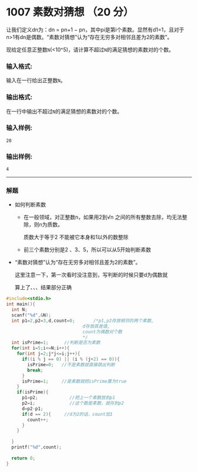 # 1007 素数对猜想 （20 分）

让我们定义dn为：dn = pn+1 − pn，其中pi是第i个素数。显然有d1=1，且对于n>1有dn是偶数。“素数对猜想”认为“存在无穷多对相邻且差为2的素数”。

现给定任意正整数`N`(<10^5)，请计算不超过`N`的满足猜想的素数对的个数。

### 输入格式:

输入在一行给出正整数`N`。

### 输出格式:

在一行中输出不超过`N`的满足猜想的素数对的个数。

### 输入样例:

```in
20
```

### 输出样例:

```out
4
```

---

### 解题

* 如何判断素数

  * 在一般领域，对正整数n，如果用2到√n 之间的所有整数去除，均无法整除，则n为质数。

    质数大于等于2 不能被它本身和1以外的数整除

  * 前三个素数分别是2 、3、5，所以可以从5开始判断素数

* “素数对猜想”认为“存在无穷多对相邻且差为2的素数”。

  这里注意一下，第一次看时没注意到，写判断的时候只要d为偶数就

  算上了、、、结果部分正确 

```c
#include<stdio.h>
int main(){
  int N;
  scanf("%d",&N);
  int p1=2,p2=3,d,count=0;       /*p1,p2存放相邻的两个素数,
                             d存放其差值,
                             count为偶数对个数
                             */
  int isPrime=1;      //判断是否为素数
  for(int i=5;i<=N;i++){
    for(int j=2;j*j<=i;j++){
      if((i % j == 0) || (i % (j+2) == 0)){
        isPrime=0;   //不是素数就直接跳出判断
        break;
      }
      isPrime=1;     //是素数就把isPrime置为true
    }
    if(isPrime){
      p1=p2;            //把上一个素数放到p1
      p2=i;             //这个数是素数，就存到p2
      d=p2-p1;
      if(d == 2){     //d为2的话，count加1
        count++;
      }
    }
   
  }
  printf("%d",count);
  
  return 0;
}
```

